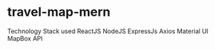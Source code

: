 # travel-map-mern
Technology Stack used
 ReactJS
 NodeJS
 ExpressJs
 Axios
 Material UI
 MapBox API
